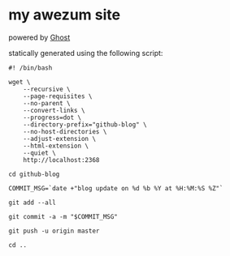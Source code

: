 my awezum site
==============

powered by [Ghost](https://ghost.org/)

statically generated using the following script:
```
#! /bin/bash

wget \
	--recursive \
	--page-requisites \
	--no-parent \
	--convert-links \
	--progress=dot \
	--directory-prefix="github-blog" \
	--no-host-directories \
	--adjust-extension \
	--html-extension \
	--quiet \
	http://localhost:2368

cd github-blog

COMMIT_MSG=`date +"blog update on %d %b %Y at %H:%M:%S %Z"`

git add --all

git commit -a -m "$COMMIT_MSG"

git push -u origin master

cd ..
```
